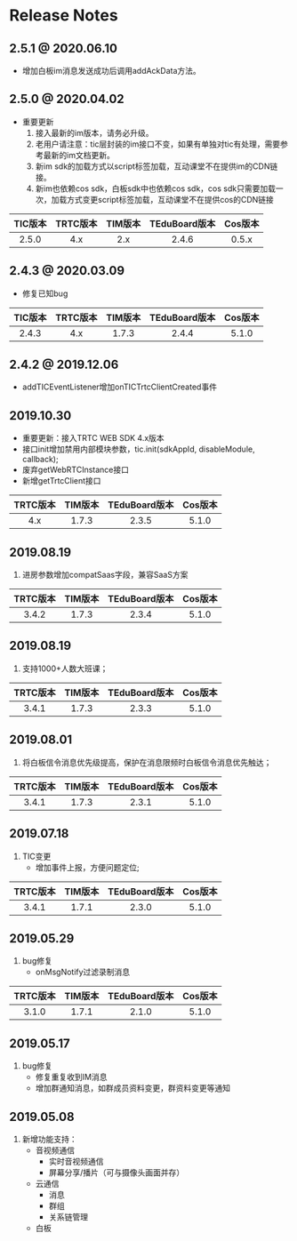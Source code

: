 # Release Notes

## 2.5.1 @ 2020.06.10

 - 增加白板im消息发送成功后调用addAckData方法。


## 2.5.0 @ 2020.04.02
	
- 重要更新
	1. 接入最新的im版本，请务必升级。
	2. 老用户请注意：tic层封装的im接口不变，如果有单独对tic有处理，需要参考最新的im文档更新。
	3. 新im sdk的加载方式以script标签加载，互动课堂不在提供im的CDN链接。
	4. 新im也依赖cos sdk，白板sdk中也依赖cos sdk，cos sdk只需要加载一次，加载方式变更script标签加载，互动课堂不在提供cos的CDN链接

| TIC版本| TRTC版本 | TIM版本 | TEduBoard版本 | Cos版本 |
|:-:| :-: | :-: | :-: | :-: |
|2.5.0| 4.x | 2.x | 2.4.6 | 0.5.x |

## 2.4.3 @ 2020.03.09
  - 修复已知bug

| TIC版本| TRTC版本 | TIM版本 | TEduBoard版本 | Cos版本 |
|:-:| :-: | :-: | :-: | :-: |
|2.4.3| 4.x | 1.7.3 | 2.4.4 | 5.1.0 |

## 2.4.2 @ 2019.12.06
 - addTICEventListener增加onTICTrtcClientCreated事件

## 2019.10.30

- 重要更新：接入TRTC WEB SDK 4.x版本
- 接口init增加禁用内部模块参数，tic.init(sdkAppId, disableModule, callback);
- 废弃getWebRTCInstance接口
- 新增getTrtcClient接口

| TRTC版本 | TIM版本 | TEduBoard版本 | Cos版本 |
| :-: | :-: | :-: | :-: |
| 4.x | 1.7.3 | 2.3.5 | 5.1.0 |

## 2019.08.19
1. 进房参数增加compatSaas字段，兼容SaaS方案

| TRTC版本 | TIM版本 | TEduBoard版本 | Cos版本 |
| :-: | :-: | :-: | :-: |
| 3.4.2 | 1.7.3 | 2.3.4 | 5.1.0 |

## 2019.08.19
1. 支持1000+人数大班课；

| TRTC版本 | TIM版本 | TEduBoard版本 | Cos版本 |
| :-: | :-: | :-: | :-: |
| 3.4.1 | 1.7.3 | 2.3.3 | 5.1.0 |

## 2019.08.01
1. 将白板信令消息优先级提高，保护在消息限频时白板信令消息优先触达；

| TRTC版本 | TIM版本 | TEduBoard版本 | Cos版本 |
| :-: | :-: | :-: | :-: |
| 3.4.1 | 1.7.3 | 2.3.1 | 5.1.0 |

## 2019.07.18
1. TIC变更
    - 增加事件上报，方便问题定位;

| TRTC版本 | TIM版本 | TEduBoard版本 | Cos版本 |
| :-: | :-: | :-: | :-: |
| 3.4.1 | 1.7.1 | 2.3.0 | 5.1.0 |

## 2019.05.29
1. bug修复
    - onMsgNotify过滤录制消息

| TRTC版本 | TIM版本 | TEduBoard版本 | Cos版本 |
| :-: | :-: | :-: | :-: |
| 3.1.0 | 1.7.1 | 2.1.0 | 5.1.0 |


## 2019.05.17

1. bug修复
    - 修复重复收到IM消息
    - 增加群通知消息，如群成员资料变更，群资料变更等通知

## 2019.05.08

1. 新增功能支持：
	 - 音视频通信
        - 实时音视频通信
        - 屏幕分享/播片（可与摄像头画面并存）
    - 云通信
        - 消息
        - 群组
        - 关系链管理
    - 白板

